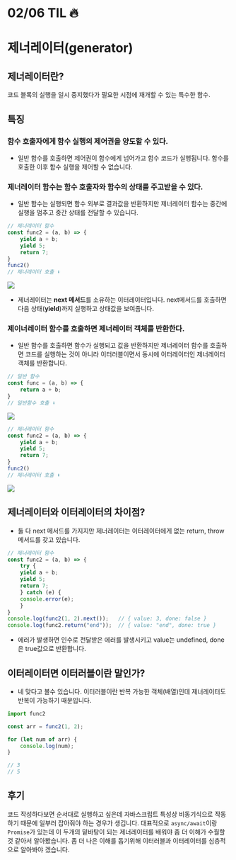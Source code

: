 # 02/06 TIL 🔥

# 제너레이터(generator)

## 제너레이터란?

 코드 블록의 실행을 일시 중지했다가 필요한 시점에 재개할 수 있는 특수한 함수.

## 특징

### 함수 호출자에게 함수 실행의 제어권을 양도할 수 있다.

- 일반 함수를 호출하면 제어권이 함수에게 넘어가고 함수 코드가 실행됩니다. 함수를 호출한 이후 함수 실행을 제어할 수 없습니다.

### 제너레이터 함수는 함수 호출자와 함수의 상태를 주고받을 수 있다.

- 일반 함수는 실행되면 함수 외부로 결과값을 반환하지만 제너레이터 함수는 중간에 실행을 멈추고 중간 상태를 전달할 수 있습니다.

```jsx
// 제너레이터 함수
const func2 = (a, b) => {
	yield a + b;
	yield 5;
	return 7;
}
func2()
// 제너레이터 호출 ⬇️
```

![](https://images.velog.io/images/originxh/post/67e4ed28-807c-479a-8245-082927b9fef3/%E1%84%89%E1%85%B3%E1%84%8F%E1%85%B3%E1%84%85%E1%85%B5%E1%86%AB%E1%84%89%E1%85%A3%E1%86%BA%202022-02-06%2014.58.30.png)

- 제너레이터는 **next 메서드**를 소유하는 이터레이터입니다. next메서드를 호출하면 다음 상태(**yield**)까지 실행하고 상태값을 보여줍니다.

### 제이너레이터 함수를 호출하면 제너레이터 객체를 반환한다.

- 일반 함수를 호출하면 함수가 실행되고 값을 반환하지만 제너레이터 함수를 호출하면 코드를 실행하는 것이 아니라 이터러블이면서 동시에 이터레이터인 제너레이터 객체를 반환합니다.

```jsx
// 일반 함수
const func = (a, b) => {
	return a + b;
}
// 일반함수 호출 ⬇️
```

![](https://images.velog.io/images/originxh/post/52542202-9fbf-4ccc-98f2-4f09a284cae9/%E1%84%89%E1%85%B3%E1%84%8F%E1%85%B3%E1%84%85%E1%85%B5%E1%86%AB%E1%84%89%E1%85%A3%E1%86%BA%202022-02-06%2014.55.46.png)

```jsx
// 제너레이터 함수
const func2 = (a, b) => {
	yield a + b;
	yield 5;
	return 7;
}
func2()
// 제너레이터 호출 ⬇️
```

![](https://images.velog.io/images/originxh/post/7fa50ed7-7948-4d9b-b27a-72b701236ec1/%E1%84%89%E1%85%B3%E1%84%8F%E1%85%B3%E1%84%85%E1%85%B5%E1%86%AB%E1%84%89%E1%85%A3%E1%86%BA%202022-02-06%2014.56.22.png)

## 제너레이터와 이터레이터의 차이점?

- 둘 다 next 메서드를 가지지만 제너레이터는 이터레이터에게 없는 return, throw 메서드를 갖고 있습니다.

```jsx
// 제너레이터 함수
const func2 = (a, b) => {
	try {
	yield a + b;
	yield 5;
	return 7;
	} catch (e) {
	console.error(e);
	}
}
console.log(func2(1, 2).next());   // { value: 3, done: false }
console.log(func2.return("end"));  // { value: "end", done: true }
```

- 에러가 발생하면 인수로 전달받은 에러를 발생시키고 value는 undefined, done은 true값으로 반환합니다.

## 이터레이터면 이터러블이란 말인가?

- 네 맞다고 볼수 있습니다. 이터러블이란 반복 가능한 객체(배열)인데 제너레이터도 반복이 가능하기 때문입니다.

```jsx
import func2

const arr = func2(1, 2);

for (let num of arr) {
	console.log(num);
}

// 3
// 5
```

## 후기

 코드 작성하다보면 순서대로 실행하고 싶은데 자바스크립트 특성상 비동기식으로 작동하기 때문에 일부러 잡아줘야 하는 경우가 생깁니다. 대표적으로 `async/await`이랑 `Promise`가 있는데 이 두개의 밑바탕이 되는 제너레이터를 배워야 좀 더 이해가 수월할 것 같아서 알아봤습니다. 좀 더 나은 이해를 돕기위해 이터러블과 이터레이터를 심층적으로 알아봐야 겠습니다.